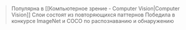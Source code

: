> Популярна в [[Компьютерное зрение - Computer Vision|Computer Vision]]
> Слои состоят из повторяющихся паттернов
> Победила в конкурсе ImageNet и COCO по распознаванию и обнаружению